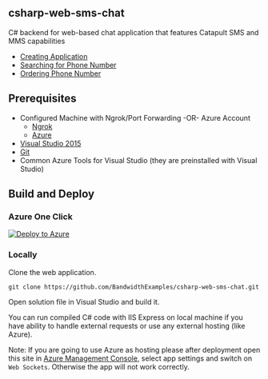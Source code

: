 ## csharp-web-sms-chat

C# backend for web-based chat application that features Catapult SMS and MMS capabilities

* [Creating Application](http://ap.bandwidth.com/docs/rest-api/applications/?utm_medium=social&utm_source=github&utm_campaign=dtolb&utm_content=_)
* [Searching for Phone Number](http://ap.bandwidth.com/docs/rest-api/available-numbers/#resourceGETv1availableNumberslocal/?utm_medium=social&utm_source=github&utm_campaign=dtolb&utm_content=_)
* [Ordering Phone Number](http://ap.bandwidth.com/docs/rest-api/phonenumbers/#resourcePOSTv1usersuserIdphoneNumbers/?utm_medium=social&utm_source=github&utm_campaign=dtolb&utm_content=_)

## Prerequisites
- Configured Machine with Ngrok/Port Forwarding -OR- Azure Account
  - [Ngrok](https://ngrok.com/)
  - [Azure](https://account.windowsazure.com/Home/Index)
- [Visual Studio 2015](https://www.visualstudio.com/en-us/downloads/download-visual-studio-vs.aspx)
- [Git](https://git-scm.com/)
- Common Azure Tools for Visual Studio (they are preinstalled with Visual Studio)


## Build and Deploy

### Azure One Click

[![Deploy to Azure](http://azuredeploy.net/deploybutton.png)](https://azuredeploy.net/)


### Locally

Clone the web application.

```console
git clone https://github.com/BandwidthExamples/csharp-web-sms-chat.git
```

Open solution file in Visual Studio and build it.

You can run compiled C# code with IIS Express on local machine if you have ability to handle external requests or use any external hosting (like Azure).

Note: If you are going to use Azure as hosting please after deployment open this site in [Azure Management Console](https://manage.windowsazure.com/), select app settings and switch on `Web Sockets`. Otherwise the app will not work correctly.


